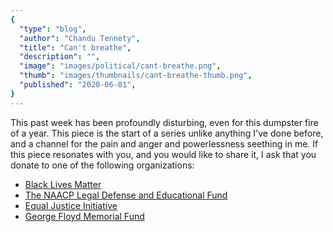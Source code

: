 ```yaml
---
{
  "type": "blog",
  "author": "Chandu Tennety",
  "title": "Can't breathe",
  "description": "",
  "image": "images/political/cant-breathe.png",
  "thumb": "images/thumbnails/cant-breathe-thumb.png",
  "published": "2020-06-01",
}
---
```


This past week has been profoundly disturbing, even for this dumpster fire of a year. This piece is the start of a series unlike anything I've done before, and a channel for the pain and anger and powerlessness seething in me. If this piece resonates with you, and you would like to share it, I ask that you donate to one of the following organizations:

* [Black Lives Matter](https://blacklivesmatter.com/)
* [The NAACP Legal Defense and Educational Fund](https://www.naacpldf.org/)
* [Equal Justice Initiative](https://eji.org/)
* [George Floyd Memorial Fund](https://www.gofundme.com/f/georgefloyd)
